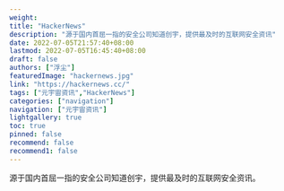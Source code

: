 ```yaml
---
weight: 
title: "HackerNews"
description: "源于国内首屈一指的安全公司知道创宇，提供最及时的互联网安全资讯"
date: 2022-07-05T21:57:40+08:00
lastmod: 2022-07-05T16:45:40+08:00
draft: false
authors: ["浮尘"]
featuredImage: "hackernews.jpg"
link: "https://hackernews.cc/"
tags: ["元宇宙资讯","HackerNews"]
categories: ["navigation"]
navigation: ["元宇宙资讯"]
lightgallery: true
toc: true
pinned: false
recommend: false
recommend1: false
---
```

源于国内首屈一指的安全公司知道创宇，提供最及时的互联网安全资讯。